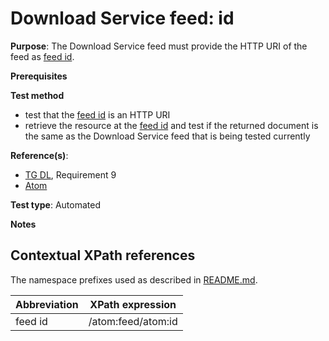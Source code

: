 # Download Service feed: id 

**Purpose**: The Download Service feed must provide the HTTP URI of the feed as [feed id](#feedid).

**Prerequisites**

**Test method**

* test that the [feed id](#feedid) is an HTTP URI
* retrieve the resource at the [feed id](#feedid) and test if the returned document is the same as the Download Service feed that is being tested currently

**Reference(s)**:

* [TG DL](http://inspire.ec.europa.eu/id/ats/download-atom/master/atom-pre-defined/README#ref_TG_DL), Requirement 9
* [Atom](REAME.md#ref_atom)

**Test type**: Automated

**Notes**

## Contextual XPath references

The namespace prefixes used as described in [README.md](http://inspire.ec.europa.eu/id/ats/download-atom/master/atom-pre-defined/README#namespaces).

Abbreviation                                               |  XPath expression
---------------------------------------------------------- | -------------------------------------------------------------------------
feed id <a name="feedid"></a> | /atom:feed/atom:id
